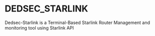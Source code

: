 # DEDSEC_STARLINK
 Dedsec-Starlink is a Terminal-Based Starlink Router Management and monitoring tool using Starlink API
